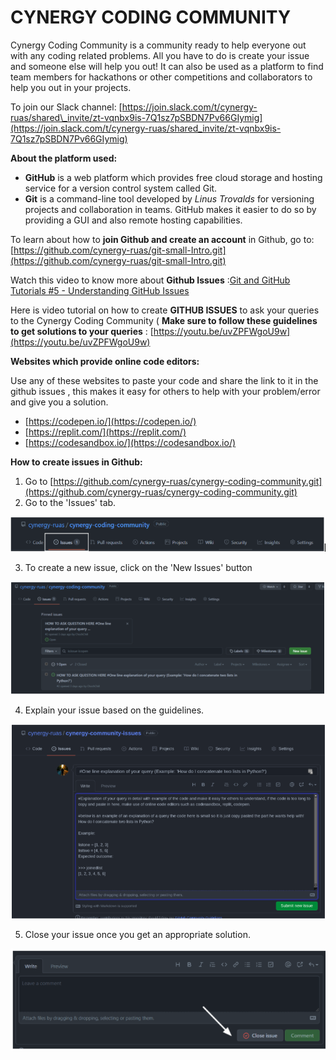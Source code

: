 # **CYNERGY CODING COMMUNITY**

Cynergy Coding Community is a community ready to help everyone out with any coding related problems. All you have to do is create your issue and someone else will help you out! It can also be used as a platform to find team members for hackathons or other competitions and collaborators to help you out in your projects.

To join our Slack channel: [https://join.slack.com/t/cynergy-ruas/shared\_invite/zt-vqnbx9is-7Q1sz7pSBDN7Pv66GIymig](https://join.slack.com/t/cynergy-ruas/shared_invite/zt-vqnbx9is-7Q1sz7pSBDN7Pv66GIymig)

**About the platform used:**

- **GitHub** is a web platform which provides free cloud storage and hosting service for a version control system called Git.
- **Git** is a command-line tool developed by _Linus Trovalds_ for versioning projects and collaboration in teams. GitHub makes it easier to do so by providing a GUI and also remote hosting capabilities.

To learn about how to **join Github and create an account** in Github, go to: [https://github.com/cynergy-ruas/git-small-Intro.git](https://github.com/cynergy-ruas/git-small-Intro.git)

Watch this video to know more about **Github Issues** :[Git and GitHub Tutorials #5 - Understanding GitHub Issues](https://youtu.be/TKJ4RdhyB5Y)

Here is video tutorial on how to create **GITHUB ISSUES** to ask your queries to the Cynergy Coding Community ( **Make sure to follow these guidelines to get solutions to your queries** : [https://youtu.be/uvZPFWgoU9w](https://youtu.be/uvZPFWgoU9w)

**Websites which provide online code editors:**

Use any of these websites to paste your code and share the link to it in the github issues , this makes it easy for others to help with your problem/error and give you a solution.

- [https://codepen.io/](https://codepen.io/)
- [https://replit.com/](https://replit.com/)
- [https://codesandbox.io/](https://codesandbox.io/)

**How to create issues in Github:**

1. Go to [https://github.com/cynergy-ruas/cynergy-coding-community.git](https://github.com/cynergy-ruas/cynergy-coding-community.git)
2. Go to the &#39;Issues&#39; tab.

![Issues Tab](https://github.com/cynergy-ruas/cynergy-coding-community/blob/main/images/iss-1.png)

3. To create a new issue, click on the &#39;New Issues&#39; button

![Create New Issue](https://github.com/cynergy-ruas/cynergy-coding-community/blob/main/images/iss-2.png)

4. Explain your issue based on the guidelines.

![Issue explanantion](https://github.com/cynergy-ruas/cynergy-coding-community/blob/main/images/iss-3.png)

5. Close your issue once you get an appropriate solution.

![Close Issue](https://github.com/cynergy-ruas/cynergy-coding-community/blob/main/images/iss-4.png)
